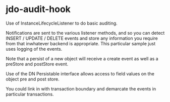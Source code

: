 # jdo-audit-hook

Use of InstanceLifecycleListener to do basic auditing.

Notifications are sent to the various listener methods, and so you can detect INSERT / UPDATE / DELETE events
and store any information you require from that inwhatever backend is appropriate. 
This particular sample just uses logging of the events. 

Note that a persist of a new object will receive a create event as well as a preStore and postStore event.

Use of the DN Persistable interface allows access to field values on the object pre and post store.

You could link in with transaction boundary and demarcate the events in particular transactions.
